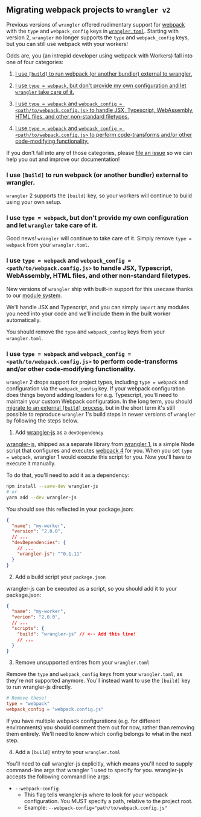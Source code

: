 ## Migrating webpack projects to `wrangler v2`

Previous versions of `wrangler` offered rudimentary support for [webpack](https://webpack.js.org/) with the `type` and `webpack_config` keys in [`wrangler.toml`](configuration.md). Starting with version 2, `wrangler` no longer supports the `type` and `webpack_config` keys, but you can still use webpack with your workers!

Odds are, you (an intrepid developer using webpack with Workers) fall into one of four categories:

1. [I use `[build]` to run webpack (or another bundler) external to wrangler.](#i-use-build-to-run-webpack-or-another-bundler-external-to-wrangler)

2. [I use `type = webpack`, but don't provide my own configuration and let `wrangler` take care of it.](#i-use-type--webpack-but-dont-provide-my-own-configuration-and-let-wrangler-take-care-of-it)

3. [I use `type = webpack` and `webpack_config = <path/to/webpack.config.js>` to handle JSX, Typescript, WebAssembly, HTML files, and other non-standard filetypes.](#i-use-type--webpack-and-webpack_config--pathtowebpackconfigjs-to-handle-jsx-typescript-webassembly-html-files-and-other-non-standard-filetypes)

4. [I use `type = webpack` and `webpack_config = <path/to/webpack.config.js>` to perform code-transforms and/or other code-modifying functionality.](#i-use-type--webpack-and-webpack_config--pathtowebpackconfigjs-to-perform-code-transforms-andor-other-code-modifying-functionality)

If you don't fall into any of those categories, please [file an issue](https://github.com/cloudflare/wrangler2/issues/new/choose) so we can help you out and improve our documentation!

### I use `[build]` to run webpack (or another bundler) external to wrangler.

`wrangler` 2 supports the `[build]` key, so your workers will continue to build using your own setup.

### I use `type = webpack`, but don't provide my own configuration and let `wrangler` take care of it.

Good news! `wrangler` will continue to take care of it. Simply remove `type = webpack` from your `wrangler.toml`.

### I use `type = webpack` and `webpack_config = <path/to/webpack.config.js>` to handle JSX, Typescript, WebAssembly, HTML files, and other non-standard filetypes.

New versions of `wrangler` ship with built-in support for this usecase thanks to our [module system](module-system.md).

We'll handle JSX and Typescript, and you can simply `import` any modules you need into your code and we'll include them in the built worker automatically.

You should remove the `type` and `webpack_config` keys from your `wrangler.toml`.

### I use `type = webpack` and `webpack_config = <path/to/webpack.config.js>` to perform code-transforms and/or other code-modifying functionality.

`wrangler` 2 drops support for project types, including `type = webpack` and configuration via the `webpack_config` key. If your webpack configuration does things beyond adding loaders for e.g. Typescript, you'll need to maintain your custom Webpack configuration. In the long term, you should [migrate to an external `[build]` process](custom-builds.md), but in the short term it's still possible to reproduce `wrangler` 1's build steps in newer versions of `wrangler` by following the steps below.

1. Add [wrangler-js](https://www.npmjs.com/package/wrangler-js) as a `devDependency`

[wrangler-js](https://www.npmjs.com/package/wrangler-js), shipped as a separate library from [wrangler 1](https://www.npmjs.com/package/@cloudflare/wrangler/v/1.19.11), is a simple Node script that configures and executes [webpack 4](https://unpkg.com/browse/wrangler-js@0.1.11/package.json) for you. When you set `type = webpack`, wrangler 1 would execute this script for you. Now you'll have to execute it manually.

To do that, you'll need to add it as a dependency:

```sh
npm install --save-dev wrangler-js
# or
yarn add --dev wrangler-js
```

You should see this reflected in your package.json:

```json
{
  "name": "my-worker",
  "version": "2.0.0",
  // ...
  "devDependencies": {
    // ...
    "wrangler-js": "^0.1.11"
  }
}
```

2. Add a build script your `package.json`

wrangler-js can be executed as a script, so you should add it to your package.json:

```json
{
  "name": "my-worker",
  "verion": "2.0.0",
  // ...
  "scripts": {
    "build": "wrangler-js" // <-- Add this line!
    // ...
  }
}
```

3. Remove unsupported entires from your `wrangler.toml`

Remove the `type` and `webpack_config` keys from your `wrangler.toml`, as they're not supported anymore. You'll instead want to use the `[build]` key to run wrangler-js directly.

```toml
# Remove these!
type = "webpack"
webpack_config = "webpack.config.js"
```

If you have multiple webpack configurations (e.g. for different environments) you should comment them out for now, rather than removing them entirely. We'll need to know which config belongs to what in the next step.

4. Add a `[build]` entry to your `wrangler.toml`

You'll need to call wrangler-js explicitly, which means you'll need to supply command-line args that wrangler 1 used to specify for you. wrangler-js accepts the following command line args:

- `--webpack-config`
  - This flag tells wrangler-js where to look for your webpack configuration. You MUST specify a path, relative to the project root.
  - Example: `--webpack-config="path/to/webpack.config.js"`
